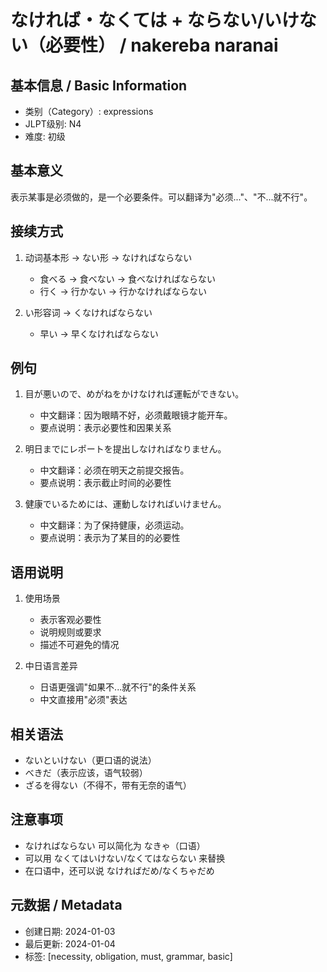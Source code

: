 # なければ・なくては + ならない/いけない（必要性） / nakereba naranai

## 基本信息 / Basic Information
- 类别（Category）: expressions
- JLPT级别: N4
- 难度: 初级

## 基本意义
表示某事是必须做的，是一个必要条件。可以翻译为"必须..."、"不...就不行"。

## 接续方式
1. 动词基本形 → ない形 → なければならない
   - 食べる → 食べない → 食べなければならない
   - 行く → 行かない → 行かなければならない

2. い形容词 → くなければならない
   - 早い → 早くなければならない

## 例句
1. 目が悪いので、めがねをかけなければ運転ができない。
   - 中文翻译：因为眼睛不好，必须戴眼镜才能开车。
   - 要点说明：表示必要性和因果关系

2. 明日までにレポートを提出しなければなりません。
   - 中文翻译：必须在明天之前提交报告。
   - 要点说明：表示截止时间的必要性

3. 健康でいるためには、運動しなければいけません。
   - 中文翻译：为了保持健康，必须运动。
   - 要点说明：表示为了某目的的必要性

## 语用说明
1. 使用场景
   - 表示客观必要性
   - 说明规则或要求
   - 描述不可避免的情况

2. 中日语言差异
   - 日语更强调"如果不...就不行"的条件关系
   - 中文直接用"必须"表达

## 相关语法
- ないといけない（更口语的说法）
- べきだ（表示应该，语气较弱）
- ざるを得ない（不得不，带有无奈的语气）

## 注意事项
- なければならない 可以简化为 なきゃ（口语）
- 可以用 なくてはいけない/なくてはならない 来替换
- 在口语中，还可以说 なければだめ/なくちゃだめ

## 元数据 / Metadata
- 创建日期: 2024-01-03
- 最后更新: 2024-01-04
- 标签: [necessity, obligation, must, grammar, basic]
